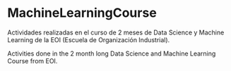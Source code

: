 # MachineLearningCourse
Actividades realizadas en el curso de 2 meses de Data Science y Machine Learning de la EOI (Escuela de Organización Industrial).

Activities done in the 2 month long Data Science and Machine Learning Course from EOI.
